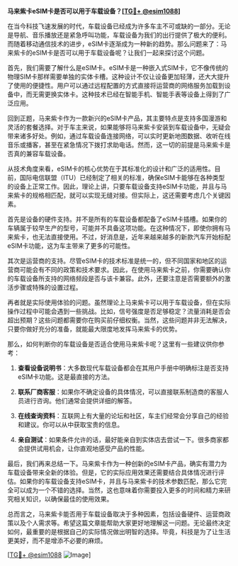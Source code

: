 **马来紫卡eSIM卡是否可以用于车载设备？[[TG💪+ @esim1088](https://t.me/s/esim1088)]**

在当今科技飞速发展的时代，车载设备已经成为许多车主不可或缺的一部分。无论是导航、音乐播放还是紧急呼叫功能，车载设备为我们的出行提供了极大的便利。而随着移动通信技术的进步，eSIM卡逐渐成为一种新的趋势。那么问题来了：马来紫卡的eSIM卡是否可以用于车载设备呢？让我们一起来探讨这个问题。

首先，我们需要了解什么是eSIM卡。eSIM卡是一种嵌入式SIM卡，它不像传统的物理SIM卡那样需要单独的实体卡槽。这种设计不仅让设备更加轻薄，还大大提升了使用的便捷性。用户可以通过远程配置的方式直接将运营商的网络服务加载到设备中，而无需更换实体卡。这种技术已经在智能手机、智能手表等设备上得到了广泛应用。

回到正题，马来紫卡作为一款新兴的eSIM卡产品，其主要特点是支持多国漫游和灵活的套餐选择。对于车主来说，如果能够将马来紫卡安装到车载设备中，无疑会带来诸多好处。例如，通过车载设备连接网络，可以实时更新地图数据、收听在线音乐或播客，甚至在紧急情况下拨打求助电话。然而，这一切的前提是马来紫卡是否真的兼容车载设备。

从技术角度来看，eSIM卡的核心优势在于其标准化的设计和广泛的适用性。目前，国际电信联盟（ITU）已经制定了相关的标准，确保eSIM卡能够在各种类型的设备上正常工作。因此，理论上讲，只要车载设备支持eSIM卡功能，并且与马来紫卡的规格相匹配，就可以实现无缝对接。但实际上，这还需要考虑几个关键因素。

首先是设备的硬件支持。并不是所有的车载设备都配备了eSIM卡插槽。如果你的车辆属于较早生产的型号，可能并不具备这项功能。在这种情况下，即使你拥有马来紫卡，也无法直接使用。不过，好消息是，近年来越来越多的新款汽车开始标配eSIM卡功能，这为车主带来了更多的可能性。

其次是运营商的支持。尽管eSIM卡的技术标准是统一的，但不同国家和地区的运营商可能会有不同的政策和技术要求。因此，在使用马来紫卡之前，你需要确认你的车载设备所支持的网络频段是否与该卡兼容。此外，还要注意是否需要额外的激活步骤或特殊的设置过程。

再者就是实际使用体验的问题。虽然理论上马来紫卡可以用于车载设备，但在实际操作过程中可能会遇到一些挑战。比如，信号强度是否足够稳定？流量消耗是否会超出预期？这些问题都需要你在购买前仔细权衡。当然，这些问题并非无法解决，只要你做好充分的准备，就能最大限度地发挥马来紫卡的优势。

那么，如何判断你的车载设备是否适合使用马来紫卡呢？这里有一些建议供你参考：

1. **查看设备说明书**：大多数现代车载设备都会在其用户手册中明确标注是否支持eSIM卡功能。这是最直接的方法。
   
2. **联系厂商客服**：如果你不确定设备的具体情况，可以直接联系制造商的客服人员进行咨询。他们通常会提供详细的解答。

3. **在线查询资料**：互联网上有大量的论坛和社区，车主们经常会分享自己的经验和建议。你可以从中获取宝贵的信息。

4. **亲自测试**：如果条件允许的话，最好能亲自到实体店去尝试一下。很多商家都会提供试用机会，让你直观地感受产品的性能。

最后，我们再来总结一下。马来紫卡作为一种创新的eSIM卡产品，确实有潜力为车载设备带来全新的体验。但是，它的实际应用效果还需要结合具体情况进行评估。如果你的车载设备支持eSIM卡，并且与马来紫卡的技术参数匹配，那么它完全可以成为一个不错的选择。当然，这也意味着你需要投入更多的时间和精力来研究相关知识，以确保最佳的使用效果。

总而言之，马来紫卡能否用于车载设备取决于多种因素，包括设备硬件、运营商政策以及个人需求等。希望这篇文章能帮助大家更好地理解这一问题。无论最终决定如何，最重要的是根据自己的实际情况做出明智的选择。毕竟，科技是为了让生活更美好，而不是增添不必要的麻烦。

[[TG💪+ @esim1088](https://t.me/s/esim1088) ![Image](https://i.postimg.cc/4NQfJmqS/Snipaste-2025-05-13-00-14-12.png)]